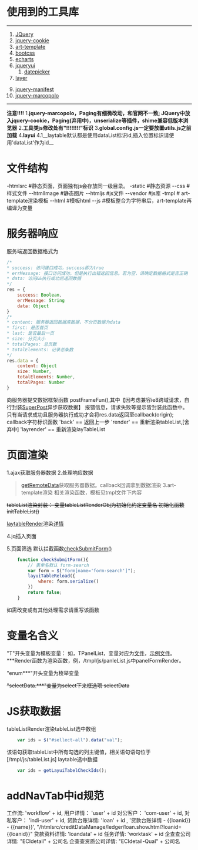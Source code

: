 # 使用到的工具库
* * *
1. [JQuery](https://jquery.com/)
2. [jquery-cookie](https://github.com/carhartl/jquery-cookie#readme)
3. [art-template](http://aui.github.io/art-template/)
4. [bootcss](https://v3.bootcss.com/)
5. [echarts](http://echarts.baidu.com/)
6. [jqueryui](http://jqueryui.com/)
    1. [datepicker](http://jqueryui.com/datepicker/)
7. [layer](http://layer.layui.com/)
<!-- 8. [Paging](http://www.lovewebgames.com/jsmodule/paging.html) -->
9. [jquery-manifest](https://github.com/jstayton/jquery-manifest)
10. [jquery-marcopolo](https://github.com/jstayton/jquery-marcopolo)
* * *
__注意!!!!__
1.__jquery-marcopolo，Paging有细微改动，和官网不一致; JQuery中放入jquery-cookie，Paging(弃用中)，unserialize等插件，shime兼容低版本浏览器__
2.__工具类js修改处有"!!!!!!!!"标识__
3.__global.config.js一定要放置utils.js之前加载__
4.__layui__
4.1__laytable默认都是使用dataList标识id,插入位置标识请使用'dataList'作为id__

# 文件结构
-htmlsrc #静态页面，页面独有js会存放同一级目录。
-static #静态资源
    --css #样式文件
    --htmlImage #静态图片
    --htmljs #js文件
    --vendor #js库
-tmpl # art-template渲染模板
    --html #模板html
    --js #模板整合为字符串后，art-template再编译为变量
    
# 服务器响应
服务端返回数据格式为
```js
/* 
* success: 访问接口成功，success即为true
* errMessage: 接口访问成功，但是执行出错返回信息。若为空，请确定数据格式是否正确
* data: 访问&&执行成功后返回数据
*/
res = {
    success: Boolean,
    errMessage: String
    data: Object
}
/* 
* content: 服务器返回数据库数据，不分页数据为data
* first: 是否首页
* last: 是否最后一页
* size: 分页大小
* totalPages: 总页数
* totalElements: 记录总条数
*/
res.data = {
    content: Object
    size: Number,
    totalElements: Number,
    totalPages: Number
}
```
向服务器提交数据框架函数 postFrameFun(),其中【因考虑兼容ie8跨域请求，自行封装[SuperPost](/static/htmljs/utils.js#SuperPost)异步获取数据】 报错信息，请求失败等提示皆封装此函数中。
只有当请求成功且服务器执行成功才会将res.data返回至callback(origin); 
callback字符标识函数
'back' == 返回上一步
'render' == 重新渲染tableList,[舍弃中]
'layrender' == 重新渲染layTableList

# 页面渲染
1.ajax获取服务器数据
2.处理响应数据
>[getRemoteData](/static/htmljs/utils.js)获取服务器数据。callback回调拿到数据渲染
3.art-template渲染
>相关渲染函数，模板见tmpl文件下内容
<!-- 舍弃中 -->
~~tableList渲染封装：
变量tableListRenderObj为初始化约定变量名
初始化函数initTableList()~~
<!-- 舍弃中 -->
[laytableRender](/hznsh/static/htmljs/utils.js)渲染[详情](http://www.layui.com/doc/modules/table.html)

4.jq插入页面

5.页面筛选
默认拦截函数[checkSubmitForm()](/hznsh/static/htmljs/utils.js)
```js
    function checkSubmitForm(){
        // 表单名默认 form-search
        var form = $("form[name='form-search']");
        layuiTableReload({
            where: form.serialize()
        })
        return false;
    }
```
如需改变或有其他处理需求请重写该函数

# 变量名含义
"T"开头变量为模板变量： 如，TPanelList，变量对应为[文件](/tmpl/js/panleList.js)，[示例文件](/tmpl/html/panelList.html)。
***Render函数为渲染函数，例，/tmpl/js/panleList.js中panelFormRender。

"enum***"开头变量为枚举变量

~~"selectData.***"变量为select下来框选项 selectData~~

# JS获取数据
<!-- 启用中-begin -->
tableListRender渲染tableList选中数组
```js
    var ids = $("#sellect-all").data("val");
```
<!-- 启用中-end -->
该语句获取tableList中所有勾选的列主键值，相关语句语句位于[/tmpl/js/tableList.js]
laytable选中数据
```js
    var ids = getLayuiTabelCheckIds();
```

# addNavTab中id规范
工作流: 'workflow' + id,
用户详情： 'user' + id
对公客户： 'com-user' + id,
对私客户： 'indi-user' + id,
贷款台账详情: 'loan' + id , '贷款台账详情 - {{loanid}} - {{name}}', "/htmlsrc/creditDataManage/ledger/loan.show.html?loanid={{loanid}}"
贷款资料详情: 'loandata' + id
任务详情: 'worktask' + id
企查查公司详情: "ECIdetail" + 公司名
企查查资质公司详情: "ECIdetail-Qual" + 公司名